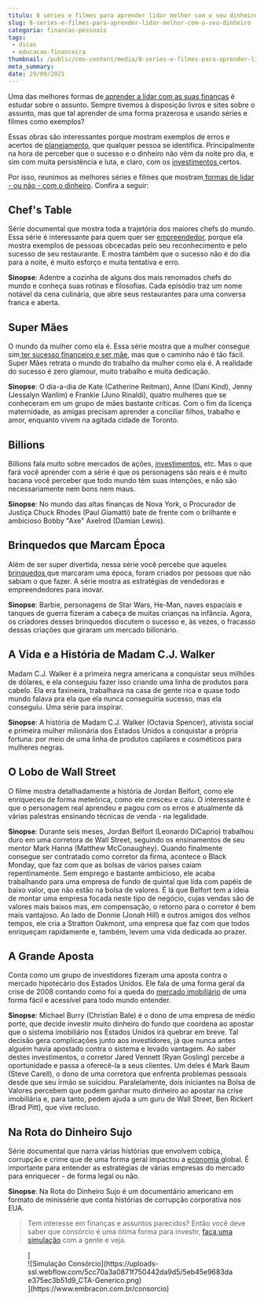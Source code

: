 ```yaml
---
titulo: 8 séries e filmes para aprender lidar melhor com o seu dinheiro
slug: 8-series-e-filmes-para-aprender-lidar-melhor-com-o-seu-dinheiro
categoria: financas-pessoais
tags:
 - dicas
 - educacao-financeira
thumbnail: /public/cms-content/media/8-series-e-filmes-para-aprender-lidar-melhor-com-o-seu-dinheiro.jpg
meta_summary: 
date: 29/09/2021
---
```

Uma das melhores formas de[ aprender a lidar com as suas finanças](https://www.embracon.com.br/category/financas-pessoais) é estudar sobre o assunto. Sempre tivemos à disposição livros e sites sobre o assunto, mas que tal aprender de uma forma prazerosa e usando séries e filmes como exemplos?

Essas obras são interessantes porque mostram exemplos de erros e acertos de [planejamento](https://www.embracon.com.br/blog/planejamento-financeiro-um-guia-para-as-financas-nao-sairem-de-controle), que qualquer pessoa se identifica. Principalmente na hora de perceber que o sucesso e o dinheiro não vêm da noite pro dia, e sim com muita persistência e luta, e claro, com os [investimentos ](https://www.embracon.com.br/blog/diversificar-investimentos-financeiros-e-possivel)certos.

Por isso, reunimos as melhores séries e filmes que mostram[ formas de lidar - ou não - com o dinheiro](https://www.embracon.com.br/blog/5-erros-que-voce-deve-evitar-para-conseguir-economizar-dinheiro). Confira a seguir:

Chef's Table
------------

Série documental que mostra toda a trajetória dos maiores chefs do mundo. Essa série é interessante para quem quer ser [empreendedor](https://www.embracon.com.br/blog/aprenda-em-poucos-passos-como-empreender-na-crise), porque ela mostra exemplos de pessoas obcecadas pelo seu reconhecimento e pelo sucesso de seu restaurante. E mostra também que o sucesso não é do dia para a noite, é muito esforço e muita tentativa e erro.

**Sinopse**: Adentre a cozinha de alguns dos mais renomados chefs do mundo e conheça suas rotinas e filosofias. Cada episódio traz um nome notável da cena culinária, que abre seus restaurantes para uma conversa franca e aberta.

Super Mães
----------

O mundo da mulher como ela é. Essa série mostra que a mulher consegue sim[ ter sucesso financeiro e ser mãe](https://www.embracon.com.br/blog/financas-da-familia-como-ensinar-os-filhos-a-economizar-dinheiro), mas que o caminho não é tão fácil. Super Mães retrata o mundo do trabalho da mulher como ela é. A realidade do sucesso é zero glamour, muito trabalho e muita dedicação.

**Sinopse**: O dia-a-dia de Kate (Catherine Reitman), Anne (Dani Kind), Jenny (Jessalyn Wanlim) e Frankie (Juno Rinaldi), quatro mulheres que se conheceram em um grupo de mães bastante críticas. Com o fim da licença maternidade, as amigas precisam aprender a conciliar filhos, trabalho e amor, enquanto vivem na agitada cidade de Toronto.

Billions
--------

Billions fala muito sobre mercados de ações, [investimentos](https://www.embracon.com.br/blog/investimentos-alto-risco-vale-a-pena), etc. Mas o que fará você aprender com a série é que os personagens são reais e é muito bacana você perceber que todo mundo têm suas intenções, e não são necessariamente nem bons nem maus.

**Sinopse**: No mundo das altas finanças de Nova York, o Procurador de Justiça Chuck Rhodes (Paul Giamatti) bate de frente com o brilhante e ambicioso Bobby "Axe" Axelrod (Damian Lewis).

Brinquedos que Marcam Época
---------------------------

Além de ser super divertida, nessa série você percebe que aqueles [brinquedos ](https://www.embracon.com.br/blog/seu-filho-recebe-mesada-descubra-o-valor-ideal-para-cada-idade)que marcaram uma época, foram criados por pessoas que não sabiam o que fazer. A série mostra as estratégias de vendedoras e empreendedores para inovar.

**Sinopse**: Barbie, personagens de Star Wars, He-Man, naves espaciais e tanques de guerra fizeram a cabeça de muitas crianças na infância. Agora, os criadores desses brinquedos discutem o sucesso e, às vezes, o fracasso dessas criações que giraram um mercado bilionário.

A Vida e a História de Madam C.J. Walker
----------------------------------------

Madam C.J. Walker é a primeira negra americana a conquistar seus milhões de dólares, e ela conseguiu fazer isso criando uma linha de produtos para cabelo. Ela era faxineira, trabalhava na casa de gente rica e quase todo mundo falava pra ela que ela nunca conseguiria sucesso, mas ela conseguiu. Uma série para inspirar.

**Sinopse**: A história de Madam C.J. Walker (Octavia Spencer), ativista social e primeira mulher milionária dos Estados Unidos a conquistar a própria fortuna: por meio de uma linha de produtos capilares e cosméticos para mulheres negras.

O Lobo de Wall Street 
----------------------

O filme mostra detalhadamente a história de Jordan Belfort, como ele enriqueceu de forma meteórica, como ele cresceu e caiu. O interessante é que o personagem real aprendeu e pagou com os erros e atualmente dá várias palestras ensinando técnicas de venda - na legalidade.

**Sinopse**: Durante seis meses, Jordan Belfort (Leonardo DiCaprio) trabalhou duro em uma corretora de Wall Street, seguindo os ensinamentos de seu mentor Mark Hanna (Matthew McConaughey). Quando finalmente consegue ser contratado como corretor da firma, acontece o Black Monday, que faz com que as bolsas de vários países caiam repentinamente. Sem emprego e bastante ambicioso, ele acaba trabalhando para uma empresa de fundo de quintal que lida com papéis de baixo valor, que não estão na bolsa de valores. É lá que Belfort tem a ideia de montar uma empresa focada neste tipo de negócio, cujas vendas são de valores mais baixos mas, em compensação, o retorno para o corretor é bem mais vantajoso. Ao lado de Donnie (Jonah Hill) e outros amigos dos velhos tempos, ele cria a Stratton Oakmont, uma empresa que faz com que todos enriqueçam rapidamente e, também, levem uma vida dedicada ao prazer.

A Grande Aposta
---------------

Conta como um grupo de investidores fizeram uma aposta contra o mercado hipotecário dos Estados Unidos. Ele fala de uma forma geral da crise de 2008 contando como foi a queda do [mercado imobiliário](https://www.embracon.com.br/imoveis/o-que-e-consorcio-imobiliario) de uma forma fácil e acessível para todo mundo entender.

**Sinopse**: Michael Burry (Christian Bale) é o dono de uma empresa de médio porte, que decide investir muito dinheiro do fundo que coordena ao apostar que o sistema imobiliário nos Estados Unidos irá quebrar em breve. Tal decisão gera complicações junto aos investidores, já que nunca antes alguém havia apostado contra o sistema e levado vantagem. Ao saber destes investimentos, o corretor Jared Vennett (Ryan Gosling) percebe a oportunidade e passa a oferecê-la a seus clientes. Um deles é Mark Baum (Steve Carell), o dono de uma corretora que enfrenta problemas pessoais desde que seu irmão se suicidou. Paralelamente, dois iniciantes na Bolsa de Valores percebem que podem ganhar muito dinheiro ao apostar na crise imobiliária e, para tanto, pedem ajuda a um guru de Wall Street, Ben Rickert (Brad Pitt), que vive recluso.

Na Rota do Dinheiro Sujo
------------------------

Série documental que narra várias histórias que envolvem cobiça, corrupção e crime que de uma forma geral impactou a [economia ](https://www.embracon.com.br/blog/economia-colaborativa-saiba-tudo-sobre-o-assunto)global. É importante para entender as estratégias de várias empresas do mercado para enriquecer - de forma legal ou não.

**Sinopse**: Na Rota do Dinheiro Sujo é um documentário americano em formato de minissérie que conta histórias de corrupção corporativa nos EUA.

> Tem interesse em finanças e assuntos parecidos? Então você deve saber que consórcio é uma ótima forma para investir, [faça uma simulação](https://www.embracon.com.br/consorcio) com a gente e veja.

<figure class="w-richtext-figure-type-image w-richtext-align-center">[<div>![Simulação Consórcio](https://uploads-ssl.webflow.com/5cc70a3a0871f750442da9d5/5eb45e9683dae375ec3b51d9_CTA-Generico.png)</div>](https://www.embracon.com.br/consorcio)</figure>
